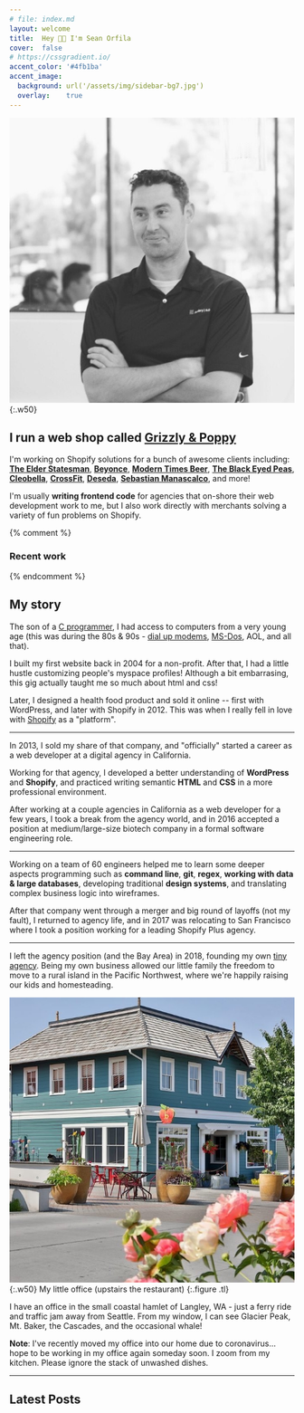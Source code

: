 ```yaml
---
# file: index.md
layout: welcome
title:  Hey 👋🏽 I'm Sean Orfila
cover:  false
# https://cssgradient.io/
accent_color: '#4fb1ba'
accent_image:
  background: url('/assets/img/sidebar-bg7.jpg')
  overlay:    true
---
```


![Sean's image](/assets/img/sean-orfila5.jpg){:.w50}

## I run a web shop called [Grizzly & Poppy](https://grizzlypoppy.com)
I'm working on Shopify solutions for a bunch of awesome clients including: **[The Elder Statesman](https://elder-statesman.com/)**, **[Beyonce](https://shop.beyonce.com/)**, **[Modern Times Beer](http://www.moderntimesbeer.com/)**, **[The Black Eyed Peas](https://store.blackeyedpeas.com/)**, **[Cleobella](https://shop.cleobella.com/)**, **[CrossFit](https://www.crossfit.com/)**, **[Deseda](https://www.shopdeseda.com/)**, **[Sebastian Manascalco](https://shop.sebastianlive.com/)**, and more!

I'm usually **writing frontend code** for agencies that on-shore their web development work to me, but I also work directly with merchants solving a variety of fun problems on Shopify.

{% comment %}
### Recent work
<!--projects-->
{% endcomment %}

## My story
The son of a [C programmer](https://en.wikipedia.org/wiki/C_programming_language), I had access to computers from a very young age (this was during the 80s & 90s - [dial up modems](https://en.wikipedia.org/wiki/Modem), [MS-Dos](https://en.wikipedia.org/wiki/MS-DOS), AOL, and all that).

I built my first website back in 2004 for a non-profit. After that, I had a little hustle customizing people's myspace profiles! Although a bit embarrasing, this gig actually taught me so much about html and css!

Later, I designed a health food product and sold it online -- first with WordPress, and later with Shopify in 2012. This was when I really fell in love with [Shopify](https://shopify.com) as a "platform".

---

In 2013, I sold my share of that company, and "officially" started a career as a web developer at a digital agency in California.

Working for that agency, I developed a better understanding of **WordPress** and **Shopify**, and practiced writing semantic **HTML** and **CSS** in a more professional environment.

After working at a couple agencies in California as a web developer for a few years, I took a break from the agency world, and in 2016 accepted a position at medium/large-size biotech company in a formal software engineering role.

---

Working on a team of 60 engineers helped me to learn some deeper aspects programming such as **command line**, **git**, **regex**, **working with data & large databases**, developing traditional **design systems**, and translating complex business logic into wireframes.

After that company went through a merger and big round of layoffs (not my fault), I returned to agency life, and in 2017 was relocating to San Francisco where I took a position working for a leading Shopify Plus agency.

---

I left the agency position (and the Bay Area) in 2018, founding my own [tiny agency](https://grizzlypoppy.com). Being my own business allowed our little family the freedom to move to a rural island in the Pacific Northwest, where we're happily raising our kids and homesteading.

![Sean's image](/assets/img/office.jpg){:.w50}
My little office (upstairs the restaurant)
{:.figure .tl}

I have an office in the small coastal hamlet of Langley, WA - just a ferry ride and traffic jam away from Seattle. From my window, I can see Glacier Peak, Mt. Baker, the Cascades, and the occasional whale!

**Note**: I've recently moved my office into our home due to coronavirus... hope to be working in my office again someday soon. I zoom from my kitchen. Please ignore the stack of unwashed dishes.

---

## Latest Posts
<!--posts-->
